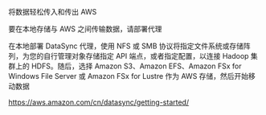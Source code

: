 
将数据轻松传入和传出 AWS

要在本地存储与 AWS 之间传输数据，请部署代理

在本地部署 DataSync 代理，使用 NFS 或 SMB 协议将指定文件系统或存储阵列，为您的自行管理对象存储指定 API 端点，或者指定配置，以连接 Hadoop 集群上的 HDFS。随后，选择 Amazon S3、Amazon EFS、Amazon FSx for Windows File Server 或 Amazon FSx for Lustre 作为 AWS 存储，然后开始移动数据


https://aws.amazon.com/cn/datasync/getting-started/



